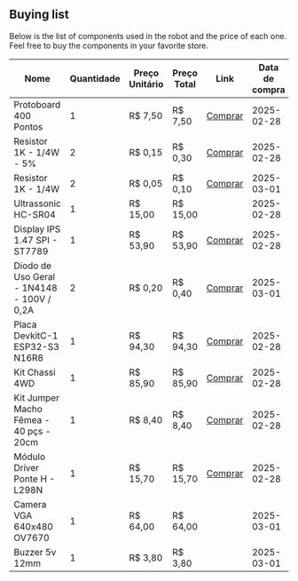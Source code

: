 
## Buying list

Below is the list of components used in the robot and the price of each one. Feel free to buy the components in your favorite store.

| Nome | Quantidade | Preço Unitário | Preço Total | Link | Data de compra | Etapa |
|------|------------|----------------|-------------|------|-------|-------|
| Protoboard 400 Pontos | 1 | R$ 7,50 | R$ 7,50 |  [Comprar](https://curtocircuito.com.br/protoboard-400-pontos.html) | 2025-02-28 | Brain |
| Resistor 1K - 1/4W - 5% | 2 | R$ 0,15 | R$ 0,30 | [Comprar](https://curtocircuito.com.br/resistor-1k-1-4w-5.html) | 2025-02-28 | Brain |
| Resistor 1K - 1/4W | 2 | R$ 0,05 | R$ 0,10 | [Comprar](https://curtocircuito.com.br/resistor-1k-1-4w.html) | 2025-03-01 | Brain |
| Ultrassonic HC-SR04 | 1 | R$ 15,00 | R$ 15,00 |  | 2025-02-28 | Body |
| Display IPS 1.47 SPI - ST7789 | 1 | R$ 53,90 | R$ 53,90 | [Comprar](https://curtocircuito.com.br/display-ips-1-47-spi-st7789.html) | 2025-02-28 | Head |
| Diodo de Uso Geral - 1N4148 - 100V / 0,2A | 2 | R$ 0,20 | R$ 0,40 | [Comprar](https://curtocircuito.com.br/diodo-de-uso-geral-1n4148-100v-0-2a.html) | 2025-03-01 | Brain |
| Placa DevkitC-1 ESP32-S3 N16R8 | 1 | R$ 94,30 | R$ 94,30 | [Comprar](https://curtocircuito.com.br/kit-chassi-4wd.html) | 2025-02-28 | Brain |
| Kit Chassi 4WD | 1 | R$ 85,90 | R$ 85,90 | [Comprar](https://www.amazon.com.br/Kit-Chassi-4WD/dp/B000QJGQKU) | 2025-02-28 | Body |
| Kit Jumper Macho Fêmea - 40 pçs - 20cm | 1 | R$ 8,40 | R$ 8,40 | [Comprar](https://curtocircuito.com.br/kit-jumper-macho-femea-40-pcs-20cm.html) | 2025-02-28 | Brain |
| Módulo Driver Ponte H - L298N | 1 | R$ 15,70 | R$ 15,70 | [Comprar](https://curtocircuito.com.br/modulo-driver-ponte-h-l298n.html) | 2025-02-28 | Body |
| Camera VGA 640x480 OV7670 | 1 | R$ 64,00 | R$ 64,00 |  | 2025-03-01 | Body |
| Buzzer 5v 12mm | 1 | R$ 3,80 | R$ 3,80 |  | 2025-03-01 | Body |

